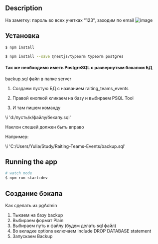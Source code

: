 ## Description

На заметку:
пароль во всех учетках "123", заходим по email
![image](https://user-images.githubusercontent.com/74527737/206859237-c0f4e73c-b856-44a4-95d2-5fcf45824bb1.png)


## Установка

```bash
$ npm install

$ npm install --save @nestjs/typeorm typeorm postgres
```

#### Так же необходимо иметь PostgreSQL с развернутым бэкапом БД
backup.sql файл в папке server

1. Создаем пустую БД с названием raiting_teams_events

2. Правой кнопкой кликаем на базу и выбираем PSQL Tool

3. И там пишем команду

\i 'd:/пусть/к/файлу/бекапу.sql'

Наклон слешей должен быть вправо

Например:

\i 'C:/Users/Yulia/Study/Raiting-Teams-Events/backup.sql'

## Running the app



```bash
# watch mode
$ npm run start:dev

```

## Создание бэкапа

Как сделать из pgAdmin

1. Тыкаем на базу backup
2. Выбираем формат Plain
3. Выбираем путь к файлу (будем делать sql файл)
4. Во вкладке options включаем Include DROP DATABASE statement
5. Запускаем Backup

